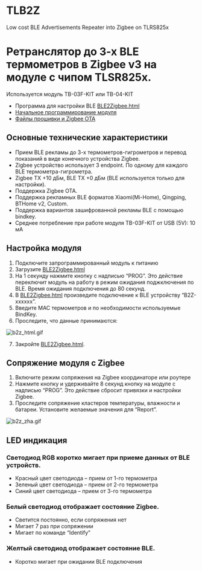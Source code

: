 # TLB2Z
Low cost BLE Advertisements Repeater into Zigbee on TLRS825x

# Ретранслятор до 3-х BLE термометров в Zigbee v3 на модуле с чипом TLSR825x.

Используется модуль TB-03F-KIT или TB-04-KIT

* Программа для настройки BLE [BLE2Zigbee.html](https://pvvx.github.io/TLB2Z/BLE2Zigbee.html)
* [Начальное программирование модуля](https://github.com/pvvx/TLB2Z/tree/master/pgm)
* [Файлы прошивки и Zigbee OTA](https://github.com/pvvx/TLB2Z/tree/master/fw)

## Основные технические характеристики

* Прием BLE рекламы до 3-х термометров-гигрометров и перевод показаний в виде конечного устройства Zigbee.
* Zigbee устройство использует 3 endpoint. По одному для каждого BLE термометра-гигрометра.
* Zigbee TX +10 дБм, BLE TX +0 дБм (BLE используется только для настройки).
* Поддержка Zigbee OTA.
* Поддержка рекламных BLE форматов Xiaomi(Mi-Home), Qingping, BTHome v2, Custom.
* Поддержка вариантов зашифрованной рекламы BLE с помощью bindkey.
* Среднее потребление при работе модуля TB-03F-KIT от USB (5V): 10 мА

## Настройка модуля

1.	Подключите запрограммированный модуль к питанию
2.	Загрузите [BLE2Zigbee.html](https://pvvx.github.io/TLB2Z/BLE2Zigbee.html)
3.	На 1 секунду нажмите кнопку с надписью “PROG”. Это действие переключит модуль на работу в режим ожидания поджключения по BLE. Время ожидания подключения до 80 секунд.
4.	В [BLE2Zigbee.html](https://pvvx.github.io/TLB2Z/BLE2Zigbee.html) произведите подключение к BLE устройству “B2Z-xxxxxx”.
5.	Введите MAC термометров и по необходимости используемые BindKey.
6.	Проследите, что данные принимаются:

![b2z_html.gif](https://github.com/pvvx/TLB2Z/blob/master/web/b2z_html.gif)

7.	Закройте [BLE2Zigbee.html](https://pvvx.github.io/TLB2Z/BLE2Zigbee.html).

## Сопряжение модуля с Zigbee

1.	Включите режим сопряжения на Zigbee координаторе или роутере
2.	Нажмите кнопку и удерживайте 8 секунд кнопку на модуле с надписью “PROG”. Это действие сбросит привязки и настройки Zigbee.
3.	Проследите сопряжение кластеров температуры, влажности и батареи. Установите желаемые значения для “Report”.

![b2z_zha.gif](https://github.com/pvvx/TLB2Z/blob/master/web/b2z_zha.gif)

## LED индикация

### Светодиод RGB коротко мигает при приеме данных от BLE устройств.

* Красный цвет светодиода – прием от 1-го термометра
* Зеленый цвет светодиода – прием от 2-го термометра
* Синий цвет светодиода – прием от 3-го термометра

### Белый светодиод отображает состояние Zigbee. 

* Светится постоянно, если сопряжения нет
* Мигает 7 раз при сопряжении
* Мигает по команде “Identify”

### Желтый светодиод отображает состояние BLE. 

* Коротко мигает при ожидании BLE подключения
